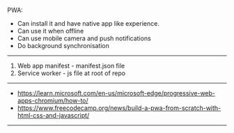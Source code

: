 PWA:

- Can install it and have native app like experience.
- Can use it when offline
- Can use mobile camera and push notifications
- Do background synchronisation

---

1. Web app manifest - manifest.json file
2. Service worker - js file at root of repo

---

- https://learn.microsoft.com/en-us/microsoft-edge/progressive-web-apps-chromium/how-to/
- https://www.freecodecamp.org/news/build-a-pwa-from-scratch-with-html-css-and-javascript/

---
